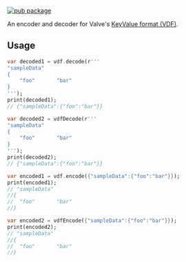[![pub package](https://img.shields.io/pub/v/vdf.svg)](https://pub.dartlang.org/packages/vdf)

An encoder and decoder for Valve's [KeyValue format (VDF)](https://developer.valvesoftware.com/wiki/KeyValues).

## Usage

```dart
var decoded1 = vdf.decode(r'''
"sampleData"
{
	"foo"		"bar"
}
''');
print(decoded1);
// {"sampleData":{"foo":"bar"}}

var decoded2 = vdfDecode(r'''
"sampleData"
{
	"foo"		"bar"
}
''');
print(decoded2);
// {"sampleData":{"foo":"bar"}}

var encoded1 = vdf.encode({"sampleData":{"foo":"bar"}});
print(encoded1);
// "sampleData"
//{
//	"foo"		"bar"
//}

var encoded2 = vdfEncode({"sampleData":{"foo":"bar"}});
print(encoded2);
// "sampleData"
//{
//	"foo"		"bar"
//}
```
